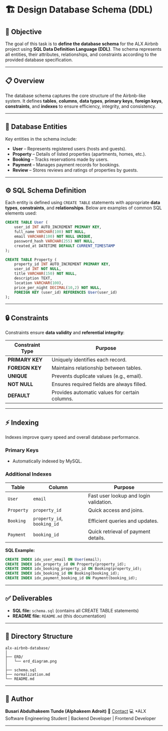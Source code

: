 # 🏗️ Design Database Schema (DDL)

## 📘 Objective

The goal of this task is to **define the database schema** for the ALX Airbnb project using **SQL Data Definition Language (DDL)**.
The schema represents all entities, their attributes, relationships, and constraints according to the provided database specification.

---

## 📋 Overview

The database schema captures the core structure of the Airbnb-like system.
It defines **tables**, **columns**, **data types**, **primary keys**, **foreign keys**, **constraints**, and **indexes** to ensure efficiency, integrity, and consistency.

---

## 🧱 Database Entities

Key entities in the schema include:

* **User** – Represents registered users (hosts and guests).
* **Property** – Details of listed properties (apartments, homes, etc.).
* **Booking** – Tracks reservations made by users.
* **Payment** – Manages payment records for bookings.
* **Review** – Stores reviews and ratings of properties by guests.

---

## ⚙️ SQL Schema Definition

Each entity is defined using `CREATE TABLE` statements with appropriate **data types**, **constraints**, and **relationships**.
Below are examples of common SQL elements used:

```sql
CREATE TABLE User (
    user_id INT AUTO_INCREMENT PRIMARY KEY,
    full_name VARCHAR(100) NOT NULL,
    email VARCHAR(100) NOT NULL UNIQUE,
    password_hash VARCHAR(255) NOT NULL,
    created_at DATETIME DEFAULT CURRENT_TIMESTAMP
);

CREATE TABLE Property (
    property_id INT AUTO_INCREMENT PRIMARY KEY,
    user_id INT NOT NULL,
    title VARCHAR(150) NOT NULL,
    description TEXT,
    location VARCHAR(100),
    price_per_night DECIMAL(10,2) NOT NULL,
    FOREIGN KEY (user_id) REFERENCES User(user_id)
);
```

---

## 🔒 Constraints

Constraints ensure **data validity** and **referential integrity**:

| Constraint Type | Purpose                                        |
| --------------- | ---------------------------------------------- |
| **PRIMARY KEY** | Uniquely identifies each record.               |
| **FOREIGN KEY** | Maintains relationship between tables.         |
| **UNIQUE**      | Prevents duplicate values (e.g., email).       |
| **NOT NULL**    | Ensures required fields are always filled.     |
| **DEFAULT**     | Provides automatic values for certain columns. |

---

## ⚡ Indexing

Indexes improve query speed and overall database performance.

### **Primary Keys**

* Automatically indexed by MySQL.

### **Additional Indexes**

| Table      | Column                      | Purpose                                |
| ---------- | --------------------------- | -------------------------------------- |
| `User`     | `email`                     | Fast user lookup and login validation. |
| `Property` | `property_id`               | Quick access and joins.                |
| `Booking`  | `property_id`, `booking_id` | Efficient queries and updates.         |
| `Payment`  | `booking_id`                | Quick retrieval of payment details.    |

**SQL Example:**

```sql
CREATE INDEX idx_user_email ON User(email);
CREATE INDEX idx_property_id ON Property(property_id);
CREATE INDEX idx_booking_property_id ON Booking(property_id);
CREATE INDEX idx_booking_id ON Booking(booking_id);
CREATE INDEX idx_payment_booking_id ON Payment(booking_id);
```

---

## ✅ Deliverables

* **SQL file:** `schema.sql` (contains all CREATE TABLE statements)
* **README file:** `README.md` (this documentation)

---

## 🧩 Directory Structure

```
alx-airbnb-database/
│
├── ERD/
│   └── erd_diagram.png
│
├── schema.sql
├── normalization.md
└── README.md
```

---

## 🧠 Author

**Busari Abdulhakeem Tunde (Alphakeem Adroit)**
📧 [Contact](mailto:alphakeem12@gmail.com)
💻 *ALX Software Engineering Student | Backend Developer | Frontend Developer

---